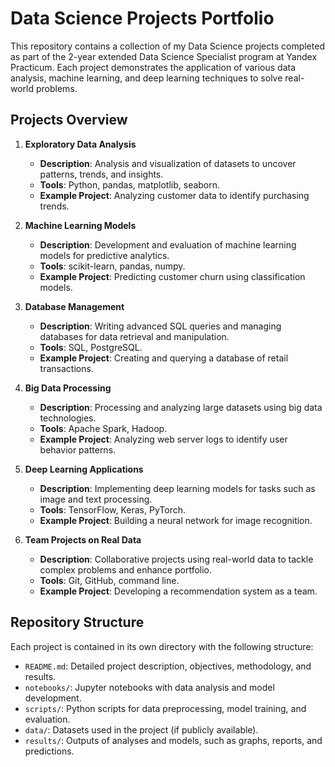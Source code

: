 # Data Science Projects Portfolio

This repository contains a collection of my Data Science projects completed as part of the 2-year extended Data Science Specialist program at Yandex Practicum. Each project demonstrates the application of various data analysis, machine learning, and deep learning techniques to solve real-world problems.

## Projects Overview

1. **Exploratory Data Analysis**
   - **Description**: Analysis and visualization of datasets to uncover patterns, trends, and insights.
   - **Tools**: Python, pandas, matplotlib, seaborn.
   - **Example Project**: Analyzing customer data to identify purchasing trends.

2. **Machine Learning Models**
   - **Description**: Development and evaluation of machine learning models for predictive analytics.
   - **Tools**: scikit-learn, pandas, numpy.
   - **Example Project**: Predicting customer churn using classification models.

3. **Database Management**
   - **Description**: Writing advanced SQL queries and managing databases for data retrieval and manipulation.
   - **Tools**: SQL, PostgreSQL.
   - **Example Project**: Creating and querying a database of retail transactions.

4. **Big Data Processing**
   - **Description**: Processing and analyzing large datasets using big data technologies.
   - **Tools**: Apache Spark, Hadoop.
   - **Example Project**: Analyzing web server logs to identify user behavior patterns.

5. **Deep Learning Applications**
   - **Description**: Implementing deep learning models for tasks such as image and text processing.
   - **Tools**: TensorFlow, Keras, PyTorch.
   - **Example Project**: Building a neural network for image recognition.

6. **Team Projects on Real Data**
   - **Description**: Collaborative projects using real-world data to tackle complex problems and enhance portfolio.
   - **Tools**: Git, GitHub, command line.
   - **Example Project**: Developing a recommendation system as a team.

## Repository Structure

Each project is contained in its own directory with the following structure:
  - `README.md`: Detailed project description, objectives, methodology, and results.
  - `notebooks/`: Jupyter notebooks with data analysis and model development.
  - `scripts/`: Python scripts for data preprocessing, model training, and evaluation.
  - `data/`: Datasets used in the project (if publicly available).
  - `results/`: Outputs of analyses and models, such as graphs, reports, and predictions.
